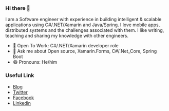 ### Hi there 👋

I am a Software engineer with experience in building intelligent & scalable applications using C#/.NET/Xamarin and Java/Spring.
I love mobile apps, distributed systems and the challenges associated with them.
I like writing, teaching and sharing my knowledge with other engineers.

- 👯 Open To Work: C#/.NET/Xamarin developer role
- 💬 Ask me about Open source, Xamarin.Forms, C#/.Net_Core, Spring Boot
- 😄 Pronouns: He/him

### Useful Link
- [Blog](https://lioncoding.com)
- [Twitter](https://twitter.com/lioncoding)
- [Facebook](https://facebook.com/lioncoding)
- [Linkedin](https://www.linkedin.com/in/laurentegbakou/ )

<!--
**egbakou/egbakou** is a ✨ _special_ ✨ repository because its `README.md` (this file) appears on your GitHub profile.

Here are some ideas to get you started:

- 🔭 I’m currently working on ...
- 🌱 I’m currently learning ...
- 👯 I’m looking to collaborate on ...
- 🤔 I’m looking for help with ...
- 💬 Ask me about ...
- 📫 How to reach me: ...
- 😄 Pronouns: ...
- ⚡ Fun fact: ...
-->
